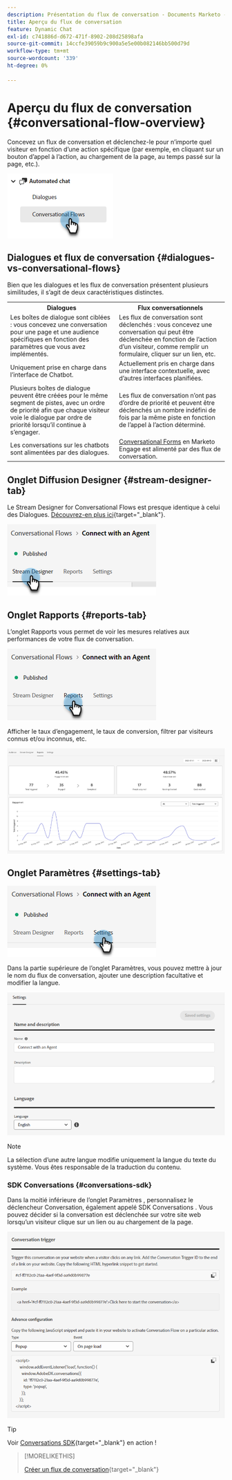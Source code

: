 ```yaml
---
description: Présentation du flux de conversation - Documents Marketo - Documentation du produit
title: Aperçu du flux de conversation
feature: Dynamic Chat
exl-id: c741886d-d672-471f-8902-208d25898afa
source-git-commit: 14ccfe39059b9c900a5e5e00b082146bb500d79d
workflow-type: tm+mt
source-wordcount: '339'
ht-degree: 0%

---
```


# Aperçu du flux de conversation {#conversational-flow-overview}

Concevez un flux de conversation et déclenchez-le pour n’importe quel visiteur en fonction d’une action spécifique (par exemple, en cliquant sur un bouton d’appel à l’action, au chargement de la page, au temps passé sur la page, etc.).

![](assets/conversational-flow-overview-1.png)

## Dialogues et flux de conversation {#dialogues-vs-conversational-flows}

Bien que les dialogues et les flux de conversation présentent plusieurs similitudes, il s’agit de deux caractéristiques distinctes.

<table> 
 <tbody> 
  <tr> 
   <th style="width:50%">Dialogues</th> 
   <th style="width:50%">Flux conversationnels</th>
  </tr> 
  <tr> 
   <td>Les boîtes de dialogue sont ciblées : vous concevez une conversation pour une page et une audience spécifiques en fonction des paramètres que vous avez implémentés.</td> 
   <td>Les flux de conversation sont déclenchés : vous concevez une conversation qui peut être déclenchée en fonction de l’action d’un visiteur, comme remplir un formulaire, cliquer sur un lien, etc.</td>
  </tr>
   <tr> 
   <td>Uniquement prise en charge dans l’interface de Chatbot.</td> 
   <td>Actuellement pris en charge dans une interface contextuelle, avec d’autres interfaces planifiées.</td>
  </tr>
  </tr>
   <tr> 
   <td>Plusieurs boîtes de dialogue peuvent être créées pour le même segment de pistes, avec un ordre de priorité afin que chaque visiteur voie le dialogue par ordre de priorité lorsqu’il continue à s’engager.</td> 
   <td>Les flux de conversation n’ont pas d’ordre de priorité et peuvent être déclenchés un nombre indéfini de fois par la même piste en fonction de l’appel à l’action déterminé.</td>
  </tr>
  <tr>
   <td>Les conversations sur les chatbots sont alimentées par des dialogues.</td>
   <td><a href="/help/marketo/product-docs/demand-generation/dynamic-chat/automated-chat/conversational-flow-settings-for-marketo-engage-forms.md" target="_blank">Conversational Forms</a> en Marketo Engage est alimenté par des flux de conversation.</td>
  </tr>
 </tbody> 
</table>

## Onglet Diffusion Designer {#stream-designer-tab}

Le Stream Designer for Conversational Flows est presque identique à celui des Dialogues. [Découvrez-en plus ici](/help/marketo/product-docs/demand-generation/dynamic-chat/automated-chat/stream-designer.md){target="_blank"}.

![](assets/conversational-flow-overview-2.png)

## Onglet Rapports {#reports-tab}

L’onglet Rapports vous permet de voir les mesures relatives aux performances de votre flux de conversation.

![](assets/conversational-flow-overview-3.png)

Afficher le taux d’engagement, le taux de conversion, filtrer par visiteurs connus et/ou inconnus, etc.

![](assets/conversational-flow-overview-4.png)

## Onglet Paramètres {#settings-tab}

![](assets/conversational-flow-overview-5.png)

Dans la partie supérieure de l’onglet Paramètres, vous pouvez mettre à jour le nom du flux de conversation, ajouter une description facultative et modifier la langue.

![](assets/conversational-flow-overview-6.png)

>[!NOTE]
>
>La sélection d’une autre langue modifie uniquement la langue du texte du système. Vous êtes responsable de la traduction du contenu.

### SDK Conversations {#conversations-sdk}

Dans la moitié inférieure de l’onglet Paramètres , personnalisez le déclencheur Conversation, également appelé SDK Conversations . Vous pouvez décider si la conversation est déclenchée sur votre site web lorsqu’un visiteur clique sur un lien ou au chargement de la page.

![](assets/conversational-flow-overview-7.png)

>[!TIP]
>
>Voir [Conversations SDK](https://experienceleague.adobe.com/tools/marketo-dynamic-chatbot/conversations-sdk/){target="_blank"} en action !

>[!MORELIKETHIS]
>
>[Créer un flux de conversation](/help/marketo/product-docs/demand-generation/dynamic-chat/automated-chat/create-a-conversational-flow.md){target="_blank"}
